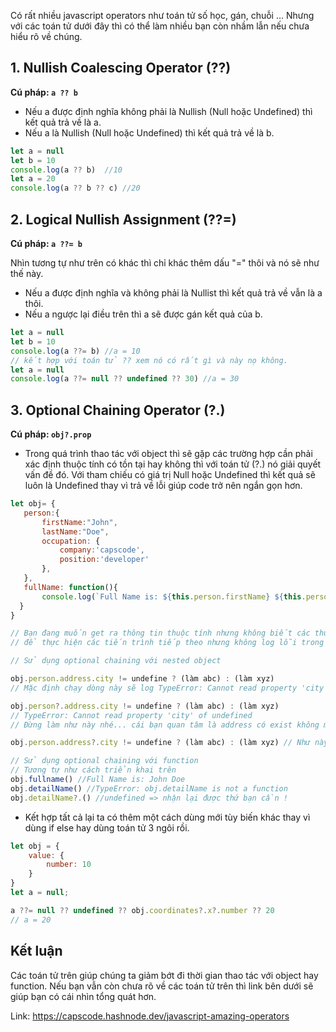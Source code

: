 Có rất nhiều javascript operators như toán tử số học, gán, chuỗi ... Nhưng với các toán tử dưới đây thì có thể làm nhiều bạn còn nhầm lẫn nếu chưa hiểu rõ về chúng.

## **1. Nullish Coalescing Operator (??)**
**Cú pháp: `a ?? b`**
* Nếu a được định nghĩa không phải là Nullish (Null hoặc Undefined)  thì kết quả trả về là a.
* Nếu a là Nullish (Null hoặc Undefined) thì kết quả trả về là b.
``` javascript
let a = null
let b = 10
console.log(a ?? b)  //10
let a = 20
console.log(a ?? b ?? c) //20
```

## **2. Logical Nullish Assignment (??=)**
**Cú pháp: `a ??= b`**

Nhìn tương tự như trên có khác thì chỉ khác thêm dấu "=" thôi và nó sẽ như thế này.
* Nếu a được định nghĩa và không phải là Nullist thì kết quả trả về vẫn là a thôi.
* Nếu a ngược lại điều trên thì a sẽ được gán kết quả của b.
``` javascript
let a = null
let b = 10
console.log(a ??= b) //a = 10
// kết hợp với toán tử ?? xem nó có rất gì và này nọ không.
let a = null
console.log(a ??= null ?? undefined ?? 30) //a = 30
```
## **3. Optional Chaining Operator (?.)**
**Cú pháp: `obj?.prop`**

* Trong quá trình thao tác với object thì sẽ gặp các trường hợp cần phải xác định thuộc tính có tồn tại hay không thì với toán tử  (?.) nó giải quyết vấn đề đó. Với tham chiếu có giá trị Null hoặc Undefined thì kết quả sẽ luôn là Undefined thay vì trả về lỗi giúp code trở nên ngắn gọn hơn.
``` javascript
let obj= {
   person:{
       firstName:"John",
       lastName:"Doe",
       occupation: {
           company:'capscode',
           position:'developer'
       },
   },
   fullName: function(){
       console.log(`Full Name is: ${this.person.firstName} ${this.person.lastName}`)
  }
}

// Bạn đang muốn get ra thông tin thuộc tính nhưng không biết các thuộc tính đó có tồn tại hay không 
// để thực hiện các tiến trình tiếp theo nhưng không log lỗi trong quá trình thực hiện.

// Sử dụng optional chaining với nested object 

obj.person.address.city != undefine ? (làm abc) : (làm xyz)
// Mặc định chạy dòng này sẽ log TypeError: Cannot read property 'city' of undefined 

obj.person?.address.city != undefine ? (làm abc) : (làm xyz) 
// TypeError: Cannot read property 'city' of undefined 
// Đừng làm như này nhé... cái bạn quan tâm là address có exist không mà ? 

obj.person.address?.city != undefine ? (làm abc) : (làm xyz) // Như này ok nhé !

// Sử dụng optional chaining với function
// Tương tự như cách triển khai trên
obj.fullname() //Full Name is: John Doe
obj.detailName() //TypeError: obj.detailName is not a function
obj.detailName?.() //undefined => nhận lại được thứ bạn cần !
```

* Kết hợp tất cả lại ta có thêm một cách dùng mới tùy biến khác thay vì dùng if else hay dùng toán tử 3 ngôi rồi.

``` javascript
let obj = {
    value: {
        number: 10
    }
}
let a = null;

a ??= null ?? undefined ?? obj.coordinates?.x?.number ?? 20 
// a = 20
```

## Kết luận
Các toán tử trên giúp chúng ta giảm bớt đi thời gian thao tác với object hay function.
Nếu bạn vẫn còn chưa rõ về các toán tử trên thì link bên dưới sẽ giúp bạn có cái nhìn tổng quát hơn.

Link: https://capscode.hashnode.dev/javascript-amazing-operators